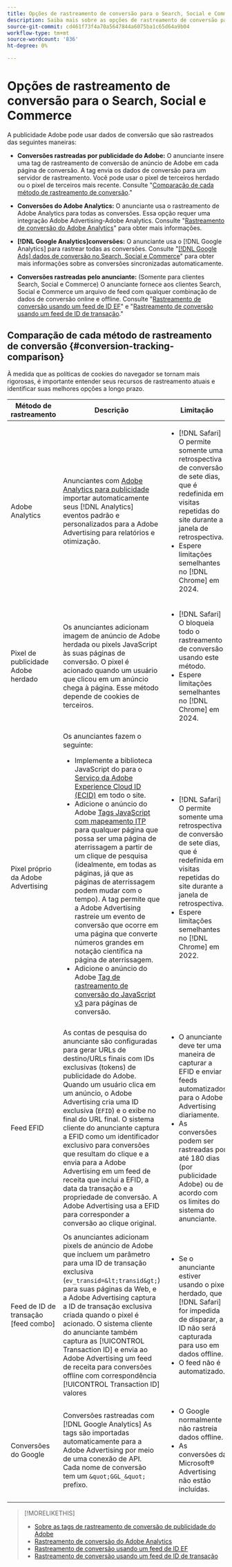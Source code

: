 ```yaml
---
title: Opções de rastreamento de conversão para o Search, Social e Commerce
description: Saiba mais sobre as opções de rastreamento de conversão para o Search, Social e Commerce.
source-git-commit: cd461f73f4a70a5647844a6075ba1c65d64a9b04
workflow-type: tm+mt
source-wordcount: '836'
ht-degree: 0%

---
```


# Opções de rastreamento de conversão para o Search, Social e Commerce

A publicidade Adobe pode usar dados de conversão que são rastreados das seguintes maneiras:

* **Conversões rastreadas por publicidade do Adobe:** O anunciante insere uma tag de rastreamento de conversão de anúncio de Adobe em cada página de conversão. A tag envia os dados de conversão para um servidor de rastreamento. Você pode usar o pixel de terceiros herdado ou o pixel de terceiros mais recente. Consulte &quot;[Comparação de cada método de rastreamento de conversão](#conversion-tracking-comparison).&quot;

* **Conversões do Adobe Analytics:** O anunciante usa o rastreamento de Adobe Analytics para todas as conversões. Essa opção requer uma integração Adobe Advertising-Adobe Analytics. Consulte &quot;[Rastreamento de conversão do Adobe Analytics](conversion-tracking-analytics.md)&quot; para obter mais informações.

* **[!DNL Google Analytics]conversões:** O anunciante usa o [!DNL Google Analytics] para rastrear todas as conversões. Consulte &quot;[[!DNL Google Ads] dados de conversão no Search, Social e Commerce](/help/search-social-commerce/campaign-management/introduction/google-conversion-data.md)&quot; para obter mais informações sobre as conversões sincronizadas automaticamente.

* **Conversões rastreadas pelo anunciante:** (Somente para clientes Search, Social e Commerce) O anunciante fornece aos clientes Search, Social e Commerce um arquivo de feed com qualquer combinação de dados de conversão online e offline. Consulte &quot;[Rastreamento de conversão usando um feed de ID EF](feed-efid.md)&quot; e &quot;[Rastreamento de conversão usando um feed de ID de transação](feed-transaction-id.md).&quot;

## Comparação de cada método de rastreamento de conversão {#conversion-tracking-comparison}

À medida que as políticas de cookies do navegador se tornam mais rigorosas, é importante entender seus recursos de rastreamento atuais e identificar suas melhores opções a longo prazo.

| Método de rastreamento | Descrição | Limitação | Benefícios | Recomendado? |
|----|----|----|----|----|
| Adobe Analytics | Anunciantes com [Adobe Analytics para publicidade](https://experienceleague.adobe.com/docs/advertising/integrations/analytics/overview.html) importar automaticamente seus [!DNL Analytics] eventos padrão e personalizados para a Adobe Advertising para relatórios e otimização. | <ul><li>[!DNL Safari] O permite somente uma retrospectiva de conversão de sete dias, que é redefinida em visitas repetidas do site durante a janela de retrospectiva.</li><li> Espere limitações semelhantes no [!DNL Chrome] em 2024.</li></ul> | <ul><li>Integração perfeita com o [!DNL Analytics]</li> <li>Consulte dados de pesquisa paga em [!DNL Analytics] Analysis Workspace</li><li>Benefícios além da pesquisa paga</li></ul> | Sim |
| Pixel de publicidade Adobe herdado | Os anunciantes adicionam imagem de anúncio de Adobe herdada ou pixels JavaScript às suas páginas de conversão. O pixel é acionado quando um usuário que clicou em um anúncio chega à página. Esse método depende de cookies de terceiros. | <ul><li>[!DNL Safari] O bloqueia todo o rastreamento de conversão usando este método.</li><li>Espere limitações semelhantes no [!DNL Chrome] em 2024.</li></ul> | O pixel já está implementado. No entanto, você ainda deve [implementar a tag de mapeamento ITP adicional](itp-conversion-mapping-tag.md).<br><br>Recomendação: alterne para o pixel primário. | Não |
| Pixel próprio da Adobe Advertising | Os anunciantes fazem o seguinte: <ul><li>Implemente a biblioteca JavaScript do para o [Serviço da Adobe Experience Cloud ID (ECID)](https://experienceleague.adobe.com/docs/id-service/using/intro/overview.html) em todo o site.</li><li>Adicione o anúncio do Adobe [Tags JavaScript com mapeamento ITP](itp-conversion-mapping-tag.md) para qualquer página que possa ser uma página de aterrissagem a partir de um clique de pesquisa (idealmente, em todas as páginas, já que as páginas de aterrissagem podem mudar com o tempo). A tag permite que a Adobe Advertising rastreie um evento de conversão que ocorre em uma página que converte números grandes em notação científica na página de aterrissagem.</li><li>Adicione o anúncio do Adobe [Tag de rastreamento de conversão do JavaScript v3](format-conversion-tag-jsv3.md) para páginas de conversão.</li></ul> | <ul><li>[!DNL Safari] O permite somente uma retrospectiva de conversão de sete dias, que é redefinida em visitas repetidas do site durante a janela de retrospectiva.</li><li>Espere limitações semelhantes no [!DNL Chrome] em 2022.</li></ul> | [!DNL Safari] rastreia conversões durante a retrospectiva de sete dias. Como a pesquisa é redefinida em visitas repetidas ao site durante a janela de pesquisa, a limitação não afeta todas [!DNL Safari] usuários. | Não |
| Feed EFID | As contas de pesquisa do anunciante são configuradas para gerar URLs de destino/URLs finais com IDs exclusivas (tokens) de publicidade do Adobe. Quando um usuário clica em um anúncio, o Adobe Advertising cria uma ID exclusiva (`EFID`) e o exibe no final do URL final. O sistema cliente do anunciante captura a EFID como um identificador exclusivo para conversões que resultam do clique e a envia para a Adobe Advertising em um feed de receita que inclui a EFID, a data da transação e a propriedade de conversão. A Adobe Advertising usa a EFID para corresponder a conversão ao clique original. | <ul><li>O anunciante deve ter uma maneira de capturar a EFID e enviar feeds automatizados para o Adobe Advertising diariamente.</li><li>As conversões podem ser rastreadas por até 180 dias (por publicidade Adobe) ou de acordo com os limites do sistema do anunciante.</li></ul> | <ul><li>Esse método usa dados de conversão primários, de modo que não é afetado pelas limitações de cookies de terceiros.</li><li>As conversões online e offline podem ser enviadas em um feed.</li><li>Não são necessárias alterações de código ou tags para o site.</li></ul> | Sim |
| Feed de ID de transação [feed combo] | Os anunciantes adicionam pixels de anúncio de Adobe que incluem um parâmetro para uma ID de transação exclusiva (`ev_transid=&lt;transid&gt;`) para suas páginas da Web, e a Adobe Advertising captura a ID de transação exclusiva criada quando o pixel é acionado. O sistema cliente do anunciante também captura as [!UICONTROL Transaction ID] e envia ao Adobe Advertising um feed de receita para conversões offline com correspondência [!UICONTROL Transaction ID] valores | <ul><li>Se o anunciante estiver usando o pixel herdado, que [!DNL Safari] for impedida de disparar, a ID não será capturada para uso em dados offline.</li><li>O feed não é automatizado.</li></ul> | <ul><li>Se você implementar o pixel primário, a variável [!UICONTROL Transaction ID] é capturado em [!DNL Safari].</li><li>Fornece rastreamento de eventos de conversão offline/aprovados.</li></ul> | Não |
| Conversões do Google | Conversões rastreadas com [!DNL Google Analytics] As tags são importadas automaticamente para a Adobe Advertising por meio de uma conexão de API. Cada nome de conversão tem um `&quot;GGL_&quot;` prefixo. | <ul><li>O Google normalmente não rastreia dados offline.</li><li>As conversões da Microsoft® Advertising não estão incluídas.</li></ul> | O Google usa o aprendizado de máquina para extrapolar&quot;[conversões modeladas](https://support.google.com/google-ads/answer/10081327).&quot; | Não |

<table style="table-layout:auto">

<!--
| Microsoft Advertising Conversions | Conversions tracked with Microsoft Advertising universal event tags (UET) are automatically imported to Adobe Advertising via an API connection. Each conversion name has a &quot;???&quot; prefix. | Microsoft Advertising typically doesn't track offline data. Google conversions aren't included. | ?? | No |
-->

>[!MORELIKETHIS]
>
>* [Sobre as tags de rastreamento de conversão de publicidade do Adobe](/help/search-social-commerce/tracking/conversion-tracking-advertising.md)
>* [Rastreamento de conversão do Adobe Analytics](/help/search-social-commerce/tracking/conversion-tracking-analytics.md)
>* [Rastreamento de conversão usando um feed de ID EF](/help/search-social-commerce/tracking/feed-efid.md)
>* [Rastreamento de conversão usando um feed de ID de transação](/help/search-social-commerce/tracking/feed-transaction-id.md)

